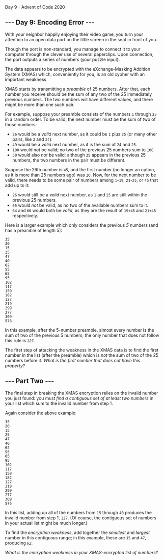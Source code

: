  Day 9 - Advent of Code 2020      

\--- Day 9: Encoding Error ---
------------------------------

With your neighbor happily enjoying their video game, you turn your attention
to an open data port on the little screen in the seat in front of you.

Though the port is non-standard, you manage to connect it to your computer
through the clever use of several paperclips. Upon connection, the port outputs
a series of numbers (your puzzle input).

The data appears to be encrypted with the eXchange-Masking Addition System
(XMAS) which, conveniently for you, is an old cypher with an important
weakness.

XMAS starts by transmitting a _preamble_ of 25 numbers. After that, each number
you receive should be the sum of any two of the 25 immediately previous
numbers. The two numbers will have different values, and there might be more
than one such pair.

For example, suppose your preamble consists of the numbers `1` through `25` in
a random order. To be valid, the next number must be the sum of two of those
numbers:

*   `26` would be a _valid_ next number, as it could be `1` plus `25` (or many other pairs, like `2` and `24`).
*   `49` would be a _valid_ next number, as it is the sum of `24` and `25`.
*   `100` would _not_ be valid; no two of the previous 25 numbers sum to `100`.
*   `50` would also _not_ be valid; although `25` appears in the previous 25 numbers, the two numbers in the pair must be different.

Suppose the 26th number is `45`, and the first number (no longer an option, as
it is more than 25 numbers ago) was `20`. Now, for the next number to be valid,
there needs to be some pair of numbers among `1`\-`19`, `21`\-`25`, or `45`
that add up to it:

*   `26` would still be a _valid_ next number, as `1` and `25` are still within the previous 25 numbers.
*   `65` would _not_ be valid, as no two of the available numbers sum to it.
*   `64` and `66` would both be _valid_, as they are the result of `19+45` and `21+45` respectively.

Here is a larger example which only considers the previous _5_ numbers (and has
a preamble of length 5):

```
35
20
15
25
47
40
62
55
65
95
102
117
150
182
127
219
299
277
309
576
```

In this example, after the 5-number preamble, almost every number is the sum of
two of the previous 5 numbers; the only number that does not follow this rule
is _`127`_.

The first step of attacking the weakness in the XMAS data is to find the first
number in the list (after the preamble) which is _not_ the sum of two of the 25
numbers before it. _What is the first number that does not have this property?_


\--- Part Two ---
-----------------

The final step in breaking the XMAS encryption relies on the invalid number you
just found: you must _find a contiguous set of at least two numbers_ in your
list which sum to the invalid number from step 1.

Again consider the above example:

```
35
20
15
25
47
40
62
55
65
95
102
117
150
182
127
219
299
277
309
576
```

In this list, adding up all of the numbers from `15` through `40` produces the
invalid number from step 1, `127`. (Of course, the contiguous set of numbers in
your actual list might be much longer.)

To find the _encryption weakness_, add together the _smallest_ and _largest_
number in this contiguous range; in this example, these are `15` and `47`,
producing _`62`_.

_What is the encryption weakness in your XMAS-encrypted list of numbers?_
